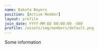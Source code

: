 ```yaml
---
name: Dakota Boyers
position: [Active Member]
layout: profile
join_date: YYYY-MM-DD 00:00:00 -400
profile: /assets/img/members/default.png
---
```

Some information